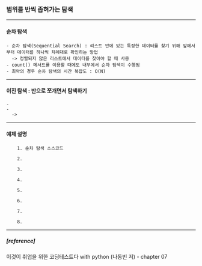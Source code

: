 ### 범위를 반씩 좁혀가는 탐색
--------------------------------------------------------------------------------------------------------------------------------  
#### 순차 탐색
    - 순차 탐색(Sequential Search) : 리스트 안에 있는 특정한 데이터를 찾기 위해 앞에서부터 데이터를 하나씩 차례대로 확인하는 방법
      -> 정렬되지 않은 리스트에서 데이터를 찾아야 할 때 사용
    - count() 메서드를 이용할 때에도 내부에서 순차 탐색이 수행됨
    - 최악의 경우 순차 탐색의 시간 복잡도 : O(N)
    
--------------------------------------------------------------------------------------------------------------------------------  
#### 이진 탐색 : 반으로 쪼개면서 탐색하기
    - 
    - 
      -> 
--------------------------------------------------------------------------------------------------------------------------------
#### 예제 설명
		1. 순차 탐색 소스코드
 
 		2. 

		3. 

		4. 

		5. 

		6. 

		7. 

		8. 
		
--------------------------------------------------------------------------------------------------------------------------------
##### [reference]
이것이 취업을 위한 코딩테스트다 with python (나동빈 저) - chapter 07
